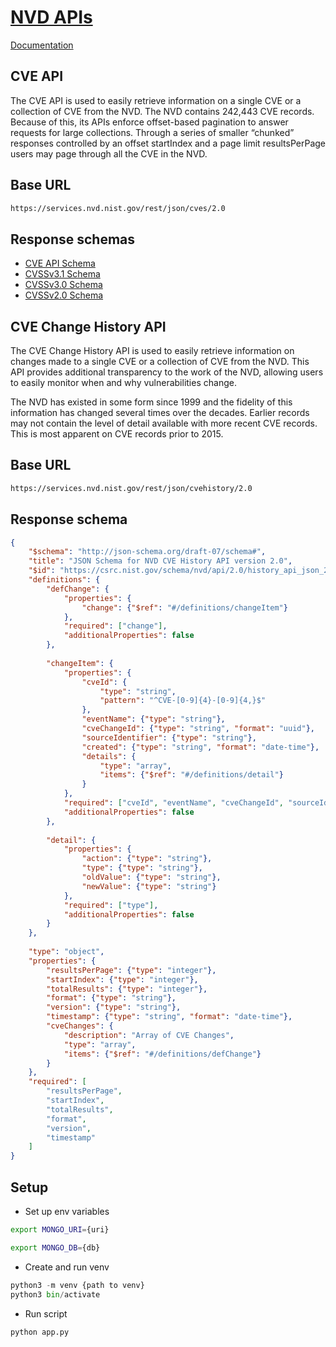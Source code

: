 # <u>NVD APIs</u>
[Documentation](https://nvd.nist.gov/developers/vulnerabilities)

## CVE API
The CVE API is used to easily retrieve information on a single CVE or a collection of CVE from the NVD. The NVD contains
242,443 CVE records. Because of this, its APIs enforce offset-based pagination to answer requests for large collections.
Through a series of smaller “chunked” responses controlled by an offset startIndex and a page limit resultsPerPage users
may page through all the CVE in the NVD.

## Base URL
```bash
https://services.nvd.nist.gov/rest/json/cves/2.0
```

## Response schemas
- [CVE API Schema](https://csrc.nist.gov/schema/nvd/api/2.0/cve_api_json_2.0.schema)
- [CVSSv3.1 Schema](https://csrc.nist.gov/schema/nvd/api/2.0/external/cvss-v3.1.json)
- [CVSSv3.0 Schema](https://csrc.nist.gov/schema/nvd/api/2.0/external/cvss-v3.0.json)
- [CVSSv2.0 Schema](https://csrc.nist.gov/schema/nvd/api/2.0/external/cvss-v2.0.json)

## CVE Change History API
The CVE Change History API is used to easily retrieve information on changes made to a single CVE or a collection of CVE
from the NVD. This API provides additional transparency to the work of the NVD, allowing users to easily monitor when and
why vulnerabilities change.

The NVD has existed in some form since 1999 and the fidelity of this information has changed several times over the decades.
Earlier records may not contain the level of detail available with more recent CVE records. This is most apparent on CVE
records prior to 2015.

## Base URL
```bash
https://services.nvd.nist.gov/rest/json/cvehistory/2.0
```

## Response schema
```json
{
	"$schema": "http://json-schema.org/draft-07/schema#",
    "title": "JSON Schema for NVD CVE History API version 2.0",
	"$id": "https://csrc.nist.gov/schema/nvd/api/2.0/history_api_json_2.0.schema",
    "definitions": {
		"defChange": {
			"properties": {
				"change": {"$ref": "#/definitions/changeItem"}
			},
			"required": ["change"],
			"additionalProperties": false
		},
		
		"changeItem": {
			"properties": {
				"cveId": {
					"type": "string",
					"pattern": "^CVE-[0-9]{4}-[0-9]{4,}$"
				},
				"eventName": {"type": "string"},
				"cveChangeId": {"type": "string", "format": "uuid"},
				"sourceIdentifier": {"type": "string"},
				"created": {"type": "string", "format": "date-time"},
				"details": {
					"type": "array",
					"items": {"$ref": "#/definitions/detail"}
				}
			},
			"required": ["cveId", "eventName", "cveChangeId", "sourceIdentifier"],
			"additionalProperties": false
        },
		
		"detail": {
			"properties": {
				"action": {"type": "string"},
				"type": {"type": "string"},
				"oldValue": {"type": "string"},
				"newValue": {"type": "string"}
			},
			"required": ["type"],
			"additionalProperties": false
		}
	},
		
    "type": "object",
    "properties": {
		"resultsPerPage": {"type": "integer"},
		"startIndex": {"type": "integer"},
		"totalResults": {"type": "integer"},
		"format": {"type": "string"},
		"version": {"type": "string"},
		"timestamp": {"type": "string", "format": "date-time"},
        "cveChanges": {
            "description": "Array of CVE Changes",
            "type": "array",
            "items": {"$ref": "#/definitions/defChange"}
        }
    },
    "required": [
		"resultsPerPage",
		"startIndex",
		"totalResults",
		"format",
		"version",
		"timestamp"
    ]
}
```


## Setup
- Set up env variables
```bash
export MONGO_URI={uri}
```
```bash
export MONGO_DB={db}
```

- Create and run venv
```python
python3 -m venv {path to venv}
python3 bin/activate
```

- Run script
```python
python app.py
```

